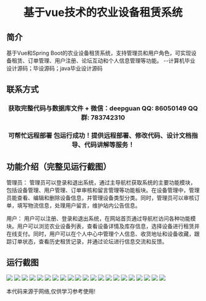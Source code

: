 <p><h1 align="center">基于vue技术的农业设备租赁系统</h1></p>

## 简介
基于Vue和Spring Boot的农业设备租赁系统，支持管理员和用户角色，可实现设备租赁、订单管理、用户注册、论坛互动和个人信息管理等功能。    --计算机毕业设计源码；毕设源码；java毕业设计源码


## 联系方式
<p><h3 align="center">获取完整代码与数据库文件 + 微信：deepguan QQ: 86050149 QQ群: 783742310</h3></p>
<p><h3 align="center">可帮忙远程部署 包运行成功！提供远程部署、修改代码、设计文档指导、代码讲解等服务！</h3></p>

## 功能介绍（完整见运行截图）
管理员： 管理员可以登录和退出系统，通过主导航栏获取系统的主要功能模块，包括设备管理、用户管理、订单审核和留言管理等功能板块。在设备管理中，管理员能查看、编辑和删除设备信息，并管理设备类型分类。同时，管理员可以审核订单，填写物流信息，处理用户留言，维护站内公告信息。

用户： 用户可以注册、登录和退出系统，在网站首页通过导航栏访问各种功能模块。用户可以浏览农业设备列表，查看设备详情及库存信息，选择设备进行租赁并在线支付。同时，用户可以在个人中心中管理个人信息、收货地址和设备收藏，跟踪订单状态，查看历史租赁记录，并通过论坛进行信息交流和反馈。


## 运行截图
![](img/001.jpg)
![](img/002.jpg)
![](img/003.jpg)
![](img/004.jpg)
![](img/005.jpg)
![](img/006.jpg)
![](img/007.jpg)
![](img/008.jpg)
![](img/009.jpg)
![](img/010.jpg)
![](img/011.jpg)
![](img/012.jpg)
![](img/013.jpg)
![](img/014.jpg)
![](img/015.jpg)
![](img/016.jpg)
![](img/017.jpg)
![](img/018.jpg)
![](img/019.jpg)
![](img/020.jpg)
![](img/021.jpg)

<p>本代码来源于网络,仅供学习参考使用!</p>

